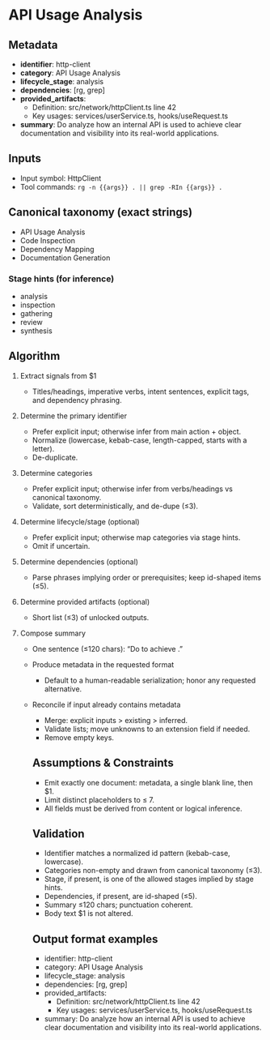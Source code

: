# API Usage Analysis

## Metadata

- **identifier**: http-client
- **category**: API Usage Analysis
- **lifecycle_stage**: analysis
- **dependencies**: [rg, grep]
- **provided_artifacts**:
  - Definition: src/network/httpClient.ts line 42
  - Key usages: services/userService.ts, hooks/useRequest.ts
- **summary**: Do analyze how an internal API is used to achieve clear documentation and visibility into its real-world applications.

## Inputs

- Input symbol: HttpClient
- Tool commands: `rg -n {{args}} . || grep -RIn {{args}} .`

## Canonical taxonomy (exact strings)

- API Usage Analysis
- Code Inspection
- Dependency Mapping
- Documentation Generation

### Stage hints (for inference)

- analysis
- inspection
- gathering
- review
- synthesis

## Algorithm

1. Extract signals from $1
   - Titles/headings, imperative verbs, intent sentences, explicit tags, and dependency phrasing.

2. Determine the primary identifier
   - Prefer explicit input; otherwise infer from main action + object.
   - Normalize (lowercase, kebab-case, length-capped, starts with a letter).
   - De-duplicate.

3. Determine categories
   - Prefer explicit input; otherwise infer from verbs/headings vs canonical taxonomy.
   - Validate, sort deterministically, and de-dupe (≤3).

4. Determine lifecycle/stage (optional)
   - Prefer explicit input; otherwise map categories via stage hints.
   - Omit if uncertain.

5. Determine dependencies (optional)
   - Parse phrases implying order or prerequisites; keep id-shaped items (≤5).

6. Determine provided artifacts (optional)
   - Short list (≤3) of unlocked outputs.

7. Compose summary
   - One sentence (≤120 chars): “Do <verb> <object> to achieve <outcome>.”

8. Produce metadata in the requested format
   - Default to a human-readable serialization; honor any requested alternative.

9. Reconcile if input already contains metadata
   - Merge: explicit inputs > existing > inferred.
   - Validate lists; move unknowns to an extension field if needed.
   - Remove empty keys.

## Assumptions & Constraints

- Emit exactly one document: metadata, a single blank line, then $1.
- Limit distinct placeholders to ≤ 7.
- All fields must be derived from content or logical inference.

## Validation

- Identifier matches a normalized id pattern (kebab-case, lowercase).
- Categories non-empty and drawn from canonical taxonomy (≤3).
- Stage, if present, is one of the allowed stages implied by stage hints.
- Dependencies, if present, are id-shaped (≤5).
- Summary ≤120 chars; punctuation coherent.
- Body text $1 is not altered.

## Output format examples

- identifier: http-client
- category: API Usage Analysis
- lifecycle_stage: analysis
- dependencies: [rg, grep]
- provided_artifacts:
  - Definition: src/network/httpClient.ts line 42
  - Key usages: services/userService.ts, hooks/useRequest.ts
- summary: Do analyze how an internal API is used to achieve clear documentation and visibility into its real-world applications.
